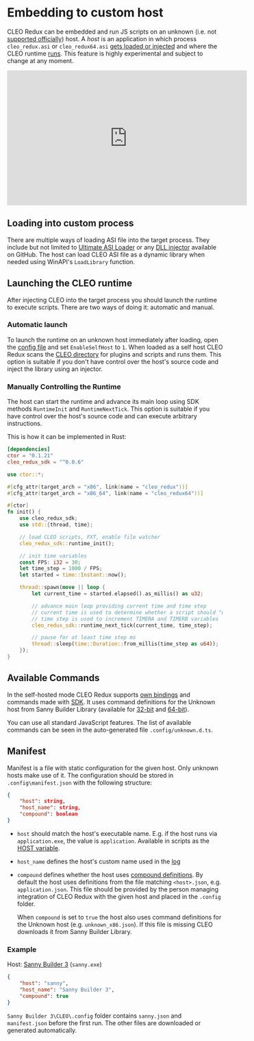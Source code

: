 # Embedding to custom host

CLEO Redux can be embedded and run JS scripts on an unknown (i.e. not [supported officially](./introduction.md#supported-releases)) host. A *host* is an application in which process `cleo_redux.asi` or `cleo_redux64.asi` [gets loaded or injected](#loading-into-custom-process) and where the CLEO runtime [runs](#launching-the-cleo-runtime). This feature is highly experimental and subject to change at any moment.

<iframe width="560" height="315" src="https://www.youtube.com/embed/rk2LvDt7UkI" title="YouTube video player" frameborder="0" allow="accelerometer; autoplay; clipboard-write; encrypted-media; gyroscope; picture-in-picture" allowfullscreen></iframe>

## Loading into custom process

There are multiple ways of loading ASI file into the target process. They include but not limited to [Ultimate ASI Loader](https://github.com/ThirteenAG/Ultimate-ASI-Loader/releases) or any [DLL injector](https://github.com/search?q=dll+injector) available on GitHub. The host can load CLEO ASI file as a dynamic library when needed using WinAPI's `LoadLibrary` function.

## Launching the CLEO runtime

After injecting CLEO into the target process you should launch the runtime to execute scripts. There are two ways of doing it: automatic and manual.

### Automatic launch

To launch the runtime on an unknown host immediately after loading, open the [config file](./config.md) and set `EnableSelfHost` to `1`. When loaded as a self host CLEO Redux scans the [CLEO directory](./cleo-directory.md) for plugins and scripts and runs them. This option is suitable if you don't have control over the host's source code and inject the library using an injector.

### Manually Controlling the Runtime

The host can start the runtime and advance its main loop using SDK methods `RuntimeInit` and `RuntimeNextTick`. This option is suitable if you have control over the host's source code and can execute arbitrary instructions.

This is how it can be implemented in Rust:

```toml
[dependencies]
ctor = "0.1.21"
cleo_redux_sdk = "^0.0.6"
```

```rust
use ctor::*;

#[cfg_attr(target_arch = "x86", link(name = "cleo_redux"))]
#[cfg_attr(target_arch = "x86_64", link(name = "cleo_redux64"))]

#[ctor]
fn init() {
    use cleo_redux_sdk;
    use std::{thread, time};

    // load CLEO scripts, FXT, enable file watcher
    cleo_redux_sdk::runtime_init();

    // init time variables
    const FPS: i32 = 30;
    let time_step = 1000 / FPS;
    let started = time::Instant::now();

    thread::spawn(move || loop {
        let current_time = started.elapsed().as_millis() as u32;

        // advance main loop providing current time and time step
        // current time is used to determine whether a script should "wake up" after wait command
        // time step is used to increment TIMERA and TIMERB variables
        cleo_redux_sdk::runtime_next_tick(current_time, time_step);

        // pause for at least time step ms
        thread::sleep(time::Duration::from_millis(time_step as u64));
    });
}
```

## Available Commands

In the self-hosted mode CLEO Redux supports [own bindings](./api.md#cleo-redux-bindings) and commands made with [SDK](./using-sdk.md). It uses command definitions for the Unknown host from Sanny Builder Library (available for [32-bit](https://library.sannybuilder.com/#/unknown_x86) and [64-bit](https://library.sannybuilder.com/#/unknown_x64)).

You can use all standard JavaScript features. The list of available commands can be seen in the auto-generated file `.config/unknown.d.ts`.

## Manifest

Manifest is a file with static configuration for the given host. Only unknown hosts make use of it. The configuration should be stored in `.config\manifest.json` with the following structure:

```json
{
    "host": string,
    "host_name": string,
    "compound": boolean
}
```

- `host` should match the host's executable name. E.g. if the host runs via `application.exe`, the value is `application`. Available in scripts as the [HOST variable](./api.md#host).
- `host_name` defines the host's custom name used in the [log](./log.md)
- `compound` defines whether the host uses [compound definitions](./definitions.md). By default the host uses definitions from the file matching `<host>.json`, e.g. `application.json`. This file should be provided by the person managing integration of CLEO Redux with the given host and placed in the `.config` folder. 

  When `compound` is set to `true` the host also uses command definitions for the Unknown host (e.g. `unknown_x86.json`). If this file is missing CLEO downloads it from Sanny Builder Library.

### Example

Host: [Sanny Builder 3](https://sannybuilder.com) (`sanny.exe`)

```json
{
    "host": "sanny",
    "host_name": "Sanny Builder 3",
    "compound": true
}
```

`Sanny Builder 3\CLEO\.config` folder contains `sanny.json` and `manifest.json` before the first run. The other files are downloaded or generated automatically. 
